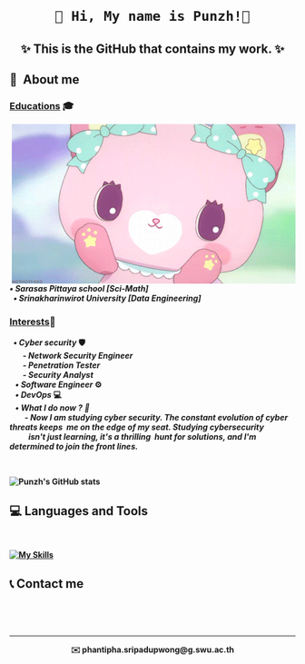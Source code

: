 <p>
  <h1 align="center">

    🔔 Hi, My name is Punzh!🩷
  </h1>
</p>
<h2>
  <p align="center">
    ✨ This is the GitHub that contains my work. ✨
  </p>
</h2>
<p>
  <b>
    <h2>
      🔭&nbsp About me 
    </h2>
  <b>
  <h3>
    <b>
      <u>Educations</u> 🎓<br>
    <b>
  </h3>
    <img hight="400" width="500" alt="GIF" align="right" src="Rabbit.gif" width="50%"/>
    <i>&nbsp&nbsp• Sarasas Pittaya school [Sci-Math]
    &nbsp<br>
    &nbsp&nbsp• Srinakharinwirot University [Data Engineering]
    &nbsp</i>
  <h3>
    <b>
      <u>Interests</u>🌼<br>
    <b>
  </h3>
    <i>
      &nbsp • Cyber security
    </i>🛡️
      <br>
    <i>
      &nbsp &nbsp &nbsp &nbsp- Network Security Engineer<br>
      &nbsp &nbsp &nbsp &nbsp- Penetration Tester<br>
      &nbsp &nbsp &nbsp &nbsp- Security Analyst<br>
    </i>
    <i>
      &nbsp&nbsp • Software Engineer
    </i>⚙️<br>
    <i>
      &nbsp&nbsp • DevOps
    </i>💻<br>
    <i>
      &nbsp&nbsp • What I do now ? 🌱
    </i><br>
    <i>
    &nbsp &nbsp &nbsp &nbsp - Now I am studying cyber security. The constant evolution of cyber threats keeps &nbspme on the edge of my seat. Studying cybersecurity &nbsp&nbsp&nbsp&nbsp&nbsp&nbsp&nbsp&nbsp&nbsp&nbspisn't just learning, it's a thrilling &nbsphunt for 
    solutions, and I'm determined to join the front lines.
    </i>
</p><br>


![Punzh's GitHub stats](https://github-readme-stats.vercel.app/api?username=Punzh&show_icons=true&theme=radical)



  <!--![Anurag's GitHub stats](https://github-readme-stats.vercel.app/api?username=M6xbom1&show_icons=true&theme=outrun)-->
  <h2> 💻 Languages and Tools </h2><br>

  [![My Skills](https://skillicons.dev/icons?i=splunk,python,java,html,css,js,php,unity,aws,mysql,linux,nodejs,mongodb)](https://skillicons.dev)

<b>

  <h2>
    📞 Contact me 
  </h2><br>
<b>

<p align="center">
  <br><hr>
    <div align="center"> ✉️ phantipha.sripadupwong@g.swu.ac.th  </div>
  </br></br>
</p>
